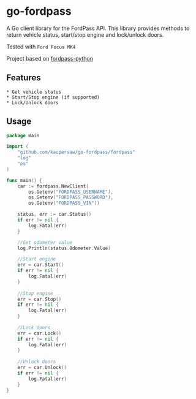 # go-fordpass
A Go client library for the FordPass API. This library provides methods to return vehicle status, start/stop engine and lock/unlock doors.

Tested with `Ford Focus MK4`

Project based on [fordpass-python](https://github.com/clarkd/fordpass-python)

## Features
    * Get vehicle status
    * Start/Stop engine (if supported)
    * Lock/Unlock doors

## Usage

```go
package main

import (
	"github.com/kacpersaw/go-fordpass/fordpass"
	"log"
	"os"
)

func main() {
	car := fordpass.NewClient(
		os.Getenv("FORDPASS_USERNAME"),
		os.Getenv("FORDPASS_PASSWORD"),
		os.Getenv("FORDPASS_VIN"))

	status, err := car.Status()
	if err != nil {
		log.Fatal(err)
	}

	//Get odometer value
	log.Println(status.Odometer.Value)

	//Start engine
	err = car.Start()
	if err != nil {
		log.Fatal(err)
	}
	
	//Stop engine
	err = car.Stop()
	if err != nil {
		log.Fatal(err)
	}
	
	//Lock doors
	err = car.Lock()
	if err != nil {
		log.Fatal(err)
	}
	
	//Unlock doors
	err = car.Unlock()
	if err != nil {
		log.Fatal(err)
	}
}
```